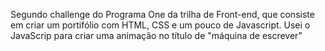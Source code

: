 Segundo challenge do Programa One da trilha de Front-end, que consiste em criar um portifólio com HTML, CSS e um pouco de Javascript.
Usei o JavaScrip para criar uma animação no título de "máquina de escrever"
